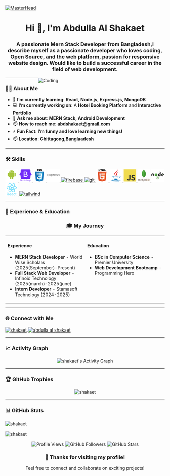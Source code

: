 [![MasterHead](https://camo.githubusercontent.com/3492228fd9a698d24cbe02d7e013abc0fe70eebeda013e47dab443f61efe5013/68747470733a2f2f7777772e77696e677374656368736f6c7574696f6e732e636f6d2f77702d636f6e74656e742f75706c6f6164732f323032322f30332f66756c6c2d737461636b2d646576656c6f706d656e742e676966)](https://shakaet.io)

<h1 align="center">Hi 👋, I'm Abdulla Al Shakaet</h1>
<h3 align="center">A passionate Mern Stack Developer from Bangladesh,I describe myself as a passionate
developer who loves coding, Open Source, and the web platform, passion for responsive website design. Would like to
build a successful career in the field of web development.
</h3>

<img align="right" alt="Coding" width="400" src="https://media2.giphy.com/media/v1.Y2lkPTc5MGI3NjExZHk0NW1ucHQ0aWFkcWJzcjEyMXN4aG9oN3JxNWM2b3lmbTlsdzh2ayZlcD12MV9pbnRlcm5hbF9naWZfYnlfaWQmY3Q9cw/lP8xu5t2DLGG045H8F/giphy.webp">

---

### 🙋‍♂️ About Me  
- 🌱 **I’m currently learning**: **React, Node.js, Express.js, MongoDB**  
- 💻 **I’m currently working on**: A **Hotel Booking Platform** and **Interactive Portfolio**  
- 💬 **Ask me about**: **MERN Stack, Android Development**  
- 📫 **How to reach me**: **abdshakaet@gmail.com**
- ⚡ **Fun Fact**: **I’m funny and love learning new things!**
- 📫 **Location**: **Chittagong,Banglaadesh** 

---

### 🛠️ Skills  
<p align="left"> 
  <a href="https://developer.android.com" target="_blank"> 
    <img src="https://raw.githubusercontent.com/devicons/devicon/master/icons/android/android-original-wordmark.svg" alt="android" width="40" height="40"/> 
  </a> 
  <a href="https://getbootstrap.com" target="_blank"> 
    <img src="https://raw.githubusercontent.com/devicons/devicon/master/icons/bootstrap/bootstrap-plain-wordmark.svg" alt="bootstrap" width="40" height="40"/> 
  </a> 
  <a href="https://www.w3schools.com/css/" target="_blank"> 
    <img src="https://raw.githubusercontent.com/devicons/devicon/master/icons/css3/css3-original-wordmark.svg" alt="css3" width="40" height="40"/> 
  </a> 
  <a href="https://expressjs.com" target="_blank"> 
    <img src="https://raw.githubusercontent.com/devicons/devicon/master/icons/express/express-original-wordmark.svg" alt="express" width="40" height="40"/> 
  </a> 
  <a href="https://firebase.google.com/" target="_blank"> 
    <img src="https://www.vectorlogo.zone/logos/firebase/firebase-icon.svg" alt="firebase" width="40" height="40"/> 
  </a> 
  <a href="https://git-scm.com/" target="_blank"> 
    <img src="https://www.vectorlogo.zone/logos/git-scm/git-scm-icon.svg" alt="git" width="40" height="40"/> 
  </a> 
  <a href="https://www.w3.org/html/" target="_blank"> 
    <img src="https://raw.githubusercontent.com/devicons/devicon/master/icons/html5/html5-original-wordmark.svg" alt="html5" width="40" height="40"/> 
  </a> 
  <a href="https://www.java.com" target="_blank"> 
    <img src="https://raw.githubusercontent.com/devicons/devicon/master/icons/java/java-original.svg" alt="java" width="40" height="40"/> 
  </a> 
  <a href="https://developer.mozilla.org/en-US/docs/Web/JavaScript" target="_blank"> 
    <img src="https://raw.githubusercontent.com/devicons/devicon/master/icons/javascript/javascript-original.svg" alt="javascript" width="40" height="40"/> 
  </a> 
  <a href="https://www.mongodb.com/" target="_blank"> 
    <img src="https://raw.githubusercontent.com/devicons/devicon/master/icons/mongodb/mongodb-original-wordmark.svg" alt="mongodb" width="40" height="40"/> 
  </a> 
  <a href="https://nodejs.org" target="_blank"> 
    <img src="https://raw.githubusercontent.com/devicons/devicon/master/icons/nodejs/nodejs-original-wordmark.svg" alt="nodejs" width="40" height="40"/> 
  </a> 
  <a href="https://reactjs.org/" target="_blank"> 
    <img src="https://raw.githubusercontent.com/devicons/devicon/master/icons/react/react-original-wordmark.svg" alt="react" width="40" height="40"/> 
  </a> 
  <a href="https://tailwindcss.com/" target="_blank"> 
    <img src="https://www.vectorlogo.zone/logos/tailwindcss/tailwindcss-icon.svg" alt="tailwind" width="40" height="40"/> 
  </a> 
</p>

---

### 💼 Experience & Education  
<div align="center">
  <h3>🎓 My Journey</h3>
  
  <table>
    <tr>
      <td width="50%" valign="top">
        <h4>Experience</h4>
        <ul>
          <li><strong>MERN Stack Developer</strong> - World Wise Scholars (2025(September)-Present)</li>
          <li><strong>Full Stack Web Developer</strong> - Infinoid Technology (2025(march)-2025(june)</li>
          <li><strong>Intern Developer</strong> - Stamasoft Technology (2024-2025)</li>
        </ul>
      </td>
      <td width="50%" valign="top">
        <h4>Education</h4>
        <ul>
          <li><strong>BSc in Computer Science</strong> -Premier University</li>
          <li><strong>Web Development Bootcamp</strong> - Programming Hero</li>
        </ul>
      </td>
    </tr>
  </table>
</div>

---


### 🌐 Connect with Me  
<p align="left">
  <a href="https://linkedin.com/in/shakaet" target="_blank">
    <img align="center" src="https://raw.githubusercontent.com/rahuldkjain/github-profile-readme-generator/master/src/images/icons/Social/linked-in-alt.svg" alt="shakaet" height="30" width="40" />
  </a>
  <a href="https://fb.com/abdulla.al.shakaet" target="_blank">
    <img align="center" src="https://raw.githubusercontent.com/rahuldkjain/github-profile-readme-generator/master/src/images/icons/Social/facebook.svg" alt="abdulla al shakaet" height="30" width="40" />
  </a>
</p>

---

### 📈 Activity Graph  
<div align="center">
  <img src="https://github-readme-activity-graph.vercel.app/graph?username=shakaet&theme=radical&hide_border=true" alt="shakaet's Activity Graph" />
</div>

---

### 🏆 GitHub Trophies  
<div align="center">
  <img src="https://github-profile-trophy.vercel.app/?username=shakaet&theme=radical&no-frame=true&no-bg=true&row=2&column=3" alt="shakaet" />
</div>

---



### 📊 GitHub Stats  
<p align="left">
  <img align="center" src="https://github-readme-stats.vercel.app/api?username=shakaet&show_icons=true&locale=en&theme=radical" alt="shakaet" />
</p>

<p align="left">
  <img align="center" src="https://github-readme-stats.vercel.app/api/top-langs?username=shakaet&show_icons=true&locale=en&layout=compact&theme=radical" alt="shakaet" />
</p>

<div align="center">
  <img src="https://komarev.com/ghpvc/?username=shakaet&style=flat-square&color=41F27F" alt="Profile Views" />
  <img src="https://img.shields.io/github/followers/shakaet?style=flat-square&color=41F27F" alt="GitHub Followers" />
  <img src="https://img.shields.io/github/stars/shakaet?style=flat-square&color=41F27F" alt="GitHub Stars" />
</div>

<div align="center">
  <h3>💖 Thanks for visiting my profile!</h3>
  <p>Feel free to connect and collaborate on exciting projects!</p>
</div>





